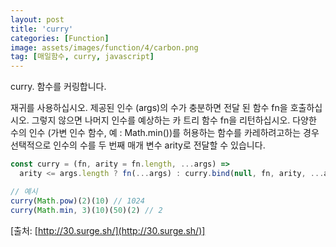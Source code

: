 ```yaml
---
layout: post
title: 'curry'
categories: [Function]
image: assets/images/function/4/carbon.png
tag: [매일함수, curry, javascript]
---
```


curry. 함수를 커링합니다.

재귀를 사용하십시오. 제공된 인수 (args)의 수가 충분하면 전달 된 함수 fn을 호출하십시오. 그렇지 않으면 나머지 인수를 예상하는 카 트리 함수 fn을 리턴하십시오. 다양한 수의 인수 (가변 인수 함수, 예 : Math.min())를 허용하는 함수를 카레하려고하는 경우 선택적으로 인수의 수를 두 번째 매개 변수 arity로 전달할 수 있습니다.

```javascript
const curry = (fn, arity = fn.length, ...args) =>
  arity <= args.length ? fn(...args) : curry.bind(null, fn, arity, ...args)

// 예시
curry(Math.pow)(2)(10) // 1024
curry(Math.min, 3)(10)(50)(2) // 2
```

[출처: [http://30.surge.sh/](http://30.surge.sh/)]
